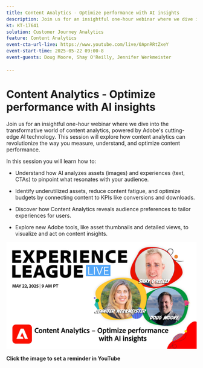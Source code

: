```yaml
---
title: Content Analytics - Optimize performance with AI insights
description: Join us for an insightful one-hour webinar where we dive into the transformative world of content analytics, powered by Adobe's cutting-edge AI technology. This session will explore how content analytics can revolutionize the way you measure, understand, and optimize content performance.
kt: KT-17641
solution: Customer Journey Analytics
feature: Content Analytics
event-cta-url-live: https://www.youtube.com/live/0ApnRRtZxeY
event-start-time: 2025-05-22 09:00-8
event-guests: Doug Moore, Shay O'Reilly, Jennifer Werkmeister

---
```

# Content Analytics - Optimize performance with AI insights

Join us for an insightful one-hour webinar where we dive into the transformative world of content analytics, powered by Adobe's cutting-edge AI technology. This session will explore how content analytics can revolutionize the way you measure, understand, and optimize content performance. 

In this session you will learn how to: 
 * Understand how AI analyzes assets (images) and experiences (text, CTAs) to pinpoint what resonates with your audience. 

 * Identify underutilized assets, reduce content fatigue, and optimize budgets by connecting content to KPIs like conversions and downloads. 

 * Discover how Content Analytics reveals audience preferences to tailor experiences for users. 

 * Explore new Adobe tools, like asset thumbnails and detailed views, to visualize and act on content insights. 

[![ExL LIVE May 22 2025](assets/May-22-2025-WebBanner.jpg)](https://www.youtube.com/live/0ApnRRtZxeY)

**Click the image to set a reminder in YouTube** 
